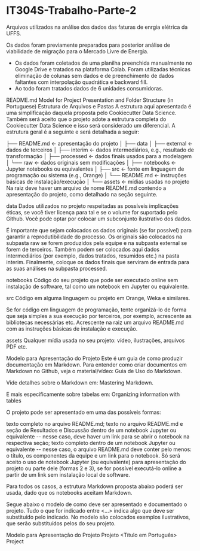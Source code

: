 # IT304S-Trabalho-Parte-2

Arquivos utilizados na análise dos dados das faturas de enrgia elétrica da UFFS.

Os dados foram previamente preparados para posterior análise de viabilidade de migração para o Mercado Livre de Energia.
 - Os dados foram coletados de uma planilha preenchida manualmente no Google Drive e tratados na plataforma Colab. 
Foram utilizadas técnicas eliminação de colunas sem dados e de preenchimento de dados faltantes com interpolação quadrática e backward fill.
 - Ao todo foram tratados dados de 6 unidades consumidoras.
 
README.md
Model for Project Presentation and Folder Structure (in Portuguese)
Estrutura de Arquivos e Pastas
A estrutura aqui apresentada é uma simplificação daquela proposta pelo Cookiecutter Data Science. Também será aceito que o projeto adote a estrutura completa do Cookiecutter Data Science e isso será considerado um diferencial. A estrutura geral é a seguinte e será detalhada a seguir:

├── README.md          <- apresentação do projeto
│
├── data
│   ├── external       <- dados de terceiros
│   ├── interim        <- dados intermediários, e.g., resultado de transformação
│   ├── processed      <- dados finais usados para a modelagem
│   └── raw            <- dados originais sem modificações
│
├── notebooks          <- Jupyter notebooks ou equivalentes
│
├── src                <- fonte em linguagem de programação ou sistema (e.g., Orange)
│   └── README.md      <- instruções básicas de instalação/execução
│
└── assets             <- mídias usadas no projeto
Na raiz deve haver um arquivo de nome README.md contendo a apresentação do projeto, como detalhado na seção seguinte.

data
Dados utilizados no projeto respeitadas as possíveis implicações éticas, se você tiver licença para tal e se o volume for suportado pelo Github. Você pode optar por colocar um subconjunto ilustrativo dos dados.

É importante que sejam colocados os dados originais (se for possível) para garantir a reprodutibilidade do processo. Os originais são colocados na subpasta raw se forem produzidos pela equipe e na subpasta external se forem de terceiros. Também podem ser colocados aqui dados intermediários (por exemplo, dados tratados, resumidos etc.) na pasta interim. Finalmente, coloque os dados finais que serviram de entrada para as suas análises na subpasta processed.

notebooks
Código do seu projeto que pode ser executado online sem instalação de software, tal como um notebook em Jupyter ou equivalente.

src
Código em alguma linguagem ou projeto em Orange, Weka e similares.

Se for código em linguagem de programação, tente organizá-lo de forma que seja simples a sua execução por terceiros, por exemplo, acrescente as bibliotecas necessárias etc. Acrescente na raiz um arquivo README.md com as instruções básicas de instalação e execução.

assets
Qualquer mídia usada no seu projeto: vídeo, ilustrações, arquivos PDF etc.

Modelo para Apresentação do Projeto
Este é um guia de como produzir documentação em Markdown. Para entender como criar documentos em Markdown no Github, veja o material/vídeo: Guia de Uso do Markdown.

Vide detalhes sobre o Markdown em: Mastering Markdown.

E mais especificamente sobre tabelas em: Organizing information with tables

O projeto pode ser apresentado em uma das possíveis formas:

texto completo no arquivo README.md;
texto no arquivo README.md e seção de Resultados e Discussão dentro de um notebook Jupyter ou equivalente -- nesse caso, deve haver um link para se abrir o notebook na respectiva seção;
texto completo dentro de um notebook Jupyter ou equivalente -- nesse caso, o arquivo README.md deve conter pelo menos: o título, os componentes da equipe e um link para o notebook.
Só será aceito o uso de notebook Jupyter (ou equivalente) para apresentação do projeto ou parte dele (formas 2 e 3), se for possível executá-lo online a partir de um link sem instalação local de software.

Para todos os casos, a estrutura Markdown proposta abaixo poderá ser usada, dado que os notebooks aceitam Markdown.

Segue abaixo o modelo de como deve ser apresentado e documentado o projeto. Tudo o que for indicado entre <...> indica algo que deve ser substituído pelo indicado. No modelo são colocados exemplos ilustrativos, que serão substituídos pelos do seu projeto.

Modelo para Apresentação do Projeto
Projeto <Título em Português>
Project <Title in English>
Descrição Resumida do Projeto
<Descreva resumidamente o que fará o projeto. O resumo idealmente deve: apresentar o contexto; indicar o problema; apresentar a sua solução para o problema; indicar porque a sua solução é melhor do que os esforços atuais (não obrigatório); concluir com os resultados alcançados.>
Abstract in English
<English version of the abstract.>
Equipe
<nome completo> - <RA>
Vídeo do Projeto
<coloque um link para o vídeo apresentado o projeto.>

Introdução e Motivação
<Descrição do tema do projeto, incluindo motivação, contexto gerador e caracterização do problema. A introdução também pode apresentar iniciativas correlatas para lidar com o problema (não obrigatório) e deve introduzir de forma mais detalhada que o resumo a solução proposta e resultados alcançados. Aqui também são apresentadas as seções do projeto.>
Perguntas de Pesquisa
<Perguntas de pesquisa que o projeto pretende responder ou hipóteses a serem avaliadas, enunciadas de maneira objetiva e verificável.>
Objetivos do projeto
<Como seu projeto propôs abordar o problema apresentado.>
Recursos e Métodos
Bases de Dados
<Elencar bases de dados utilizadas no projeto preferencialmente no formato da tabela a seguir.>

Base de Dados	Endereço na Web	Resumo descritivo e uso
Base 1	http://base1.org/	<Descrição da Base 1 e para que ela foi usada no projeto.>
Base 2	http://base2.org/	<Descrição da Base 2 e para que ela foi usada no projeto.>
Ferramentas
<Elencar ferramentas utilizadas no projeto preferencialmente no formato da tabela a seguir.>

Ferramenta	Endereço na Web	Resumo descritivo e uso
Ferramenta 1	http://ferramenta1.org/	<Descrição da Ferramenta 1 e para que ela foi usada no projeto.>
Ferramenta 2	http://ferramenta2.org/	<Descrição da Ferramenta 2 e para que ela foi usada no projeto.>
Metodologia
<Abordagem/metodologia adotada, incluindo especificação de quais técnicas foram exploradas, tais como: aprendizagem de máquina, análise de redes, análise estatística, ou integração de uma ou mais técnicas.>
Detalhamento do Projeto
<Apresente aqui detalhes da análise. Nesta seção ou na seção de Resultados podem aparecer destaques de código como indicado a seguir. Note que foi usada uma técnica de highlight de código, que envolve colocar o nome da linguagem na abertura de um trecho com `~~~`, tal como `~~~python`.

Os destaques de código devem ser trechos pequenos de poucas linhas, que estejam diretamente ligados a alguma explicação. Não utilize trechos extensos de código. Se algum código funcionar online (tal como um Jupyter Notebook), aqui pode haver links. No caso do Jupyter, preferencialmente para o Binder abrindo diretamente o notebook em questão.>
df = pd.read_excel("/content/drive/My Drive/Colab Notebooks/dataset.xlsx");
sns.set(color_codes=True);
sns.distplot(df.Hemoglobin);
plt.show();
Evolução do Projeto
<Relate a evolução do projeto: possíveis problemas enfrentados e possíveis mudanças de trajetória. Relatar o processo para se alcançar os resultados é tão importante quanto os resultados.>
Resultados e Discussão
<Apresente os resultados da forma mais rica possível, com gráficos e tabelas. Mesmo que o seu código rode online em um notebook, copie para esta parte a figura estática. A referência a código e links para execução online pode ser feita aqui ou na seção de detalhamento do projeto (o que for mais pertinente).

A discussão dos resultados também pode ser feita aqui na medida em que os resultados são apresentados ou em seção independente. Aspectos importantes a serem discutidos: É possível tirar conclusões dos resultados? Quais? Há indicações de direções para estudo? São necessários trabalhos mais profundos?>
Conclusões
<Apresente aqui as conclusões finais do trabalho e as lições aprendidas.>
Trabalhos Futuros
<Indique trabalhos futuros a partir do ponto alcançado.>
